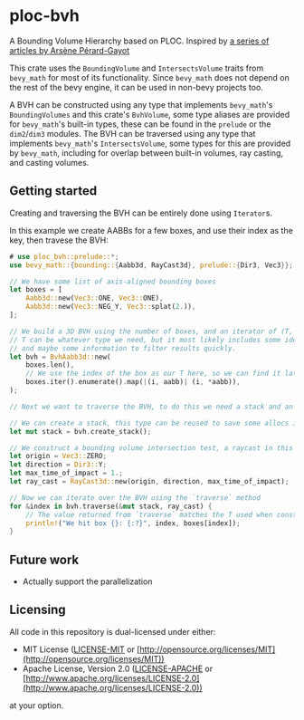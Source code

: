 # ploc-bvh

A Bounding Volume Hierarchy based on PLOC.
Inspired by [a series of articles by Arsène Pérard-Gayot](https://madmann91.github.io/)

This crate uses the `BoundingVolume` and `IntersectsVolume` traits from `bevy_math` for most of its functionality.
Since `bevy_math` does not depend on the rest of the bevy engine, it can be used in non-bevy projects too.

A BVH can be constructed using any type that implements `bevy_math`'s `BoundingVolumes` and this crate's `BvhVolume`, some type aliases are provided for `bevy_math`'s built-in types, these can be found in the `prelude` or the `dim2`/`dim3` modules.
The BVH can be traversed using any type that implements `bevy_math`'s `IntersectsVolume`, some types for this are provided by `bevy_math`, including for overlap between built-in volumes, ray casting, and casting volumes.

## Getting started

Creating and traversing the BVH can be entirely done using `Iterator`s.

In this example we create AABBs for a few boxes, and use their index as the key, then travese the BVH:
```rust
# use ploc_bvh::prelude::*;
use bevy_math::{bounding::{Aabb3d, RayCast3d}, prelude::{Dir3, Vec3}};

// We have some list of axis-aligned bounding boxes
let boxes = [
    Aabb3d::new(Vec3::ONE, Vec3::ONE),
    Aabb3d::new(Vec3::NEG_Y, Vec3::splat(2.)),
];

// We build a 3D BVH using the number of boxes, and an iterator of (T, Aabb3d).
// T can be whatever type we need, but it most likely includes some identifier,
// and maybe some information to filter results quickly.
let bvh = BvhAabb3d::new(
    boxes.len(),
    // We use the index of the box as our T here, so we can find it later
    boxes.iter().enumerate().map(|(i, aabb)| (i, *aabb)),
);

// Next we want to traverse the BVH, to do this we need a stack and an intersection test.

// We can create a stack, this type can be reused to save some allocs if necessary.
let mut stack = bvh.create_stack();

// We construct a bounding volume intersection test, a raycast in this case
let origin = Vec3::ZERO;
let direction = Dir3::Y;
let max_time_of_impact = 1.;
let ray_cast = RayCast3d::new(origin, direction, max_time_of_impact);

// Now we can iterate over the BVH using the `traverse` method
for &index in bvh.traverse(&mut stack, ray_cast) {
    // The value returned from `traverse` matches the T used when constructing the BVH
    println!("We hit box {}: {:?}", index, boxes[index]);
}
```

## Future work

- Actually support the parallelization

## Licensing

All code in this repository is dual-licensed under either:

* MIT License ([LICENSE-MIT](LICENSE-MIT) or [http://opensource.org/licenses/MIT](http://opensource.org/licenses/MIT))
* Apache License, Version 2.0 ([LICENSE-APACHE](LICENSE-APACHE) or [http://www.apache.org/licenses/LICENSE-2.0](http://www.apache.org/licenses/LICENSE-2.0))

at your option.
